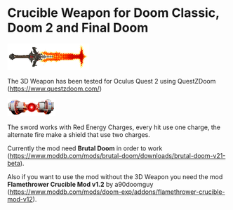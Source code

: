 # Crucible Weapon for Doom Classic, Doom 2 and Final Doom

![Red Energy Charge](/sprites/Weapons/TheCrucible/CRUCA0.png)

The 3D Weapon has been tested for Oculus Quest 2 using QuestZDoom (https://www.questzdoom.com/)


![Red Energy Charge](/sprites/Weapons/TheCrucible/ARENA0.png)

The sword works with Red Energy Charges, every hit use one charge, the alternate fire make a shield that use two charges.

Currently the mod need **Brutal Doom** in order to work (https://www.moddb.com/mods/brutal-doom/downloads/brutal-doom-v21-beta).


Also if you want to use the mod without the 3D Weapon you need the mod **Flamethrower Crucible Mod v1.2** by a90doomguy (https://www.moddb.com/mods/doom-exp/addons/flamethrower-crucible-mod-v12).